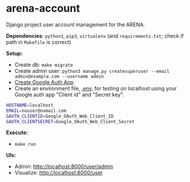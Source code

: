 # arena-account
Django project user account management for the ARENA.

**Dependencies**: `python3`, `pip3`, `virtualenv` (and `requirements.txt`; check if path in `Makefile` is correct)

**Setup:**
- Create db: ```make migrate```
- Create admin user: ```python3 manage.py createsuperuser --email admin@example.com --username admin```
- [Create Google Auth App](https://django-allauth.readthedocs.io/en/latest/providers.html#google)
- Create an environment file, [.env](.env), for testing on localhost using your Google auth app "Client id" and "Secret key".
```bash
HOSTNAME=localhost
EMAIL=nouser@nomail.com
GAUTH_CLIENTID=Google_OAuth_Web_Client_ID
GAUTH_CLIENTSECRET=Google_OAuth_Web_Client_Secret
```

**Execute:**
- ```make run```

**UIs:**
- Admin: [http://localhost:8000/user/admin](ttp://localhost:8000/user/admin)
- Visualize: [http://localhost:8000/user](http://localhost:8000/user)

